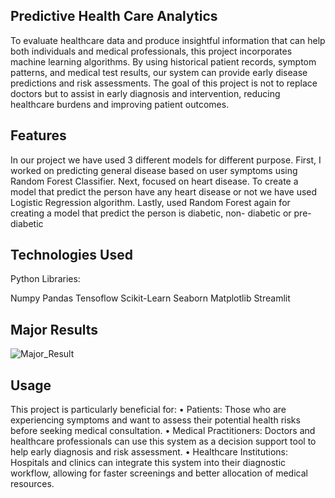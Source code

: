**Predictive Health Care Analytics**
-------------------
To evaluate healthcare data and produce insightful information that can help both individuals and medical professionals, this project incorporates machine learning algorithms.
By using historical patient records, symptom patterns, and medical test results, our system can provide early disease predictions and risk assessments.
The goal of this project is not to replace doctors but to assist in early diagnosis and intervention, reducing healthcare burdens and improving patient outcomes.

**Features**
-------------------
In our project we have used 3 different models for different purpose.
First, I worked on predicting general disease based on user symptoms using Random Forest Classifier.
Next, focused on heart disease. To create a model that predict the person have any heart disease or not we have used Logistic Regression algorithm.
Lastly, used Random Forest again for creating a model that predict the person is diabetic, non- diabetic or pre- diabetic

**Technologies Used**
-------------------
Python Libraries:

  Numpy
  Pandas
  Tensoflow
  Scikit-Learn
  Seaborn
  Matplotlib
  Streamlit

**Major Results**
-------------------
![[Major_Result](https://github.com/user-attachments/assets/115583b7-a1d6-4285-ba0f-f227ed68bfa4)
](Major_Result.jpg)

**Usage**
-------------------
This project is particularly beneficial for:
• Patients: Those who are experiencing symptoms and want to assess their potential health risks before seeking medical consultation.
• Medical Practitioners: Doctors and healthcare professionals can use this system as a decision support tool to help early diagnosis and risk assessment.
• Healthcare Institutions: Hospitals and clinics can integrate this system into their diagnostic workflow, allowing for faster screenings and better allocation of medical resources.


